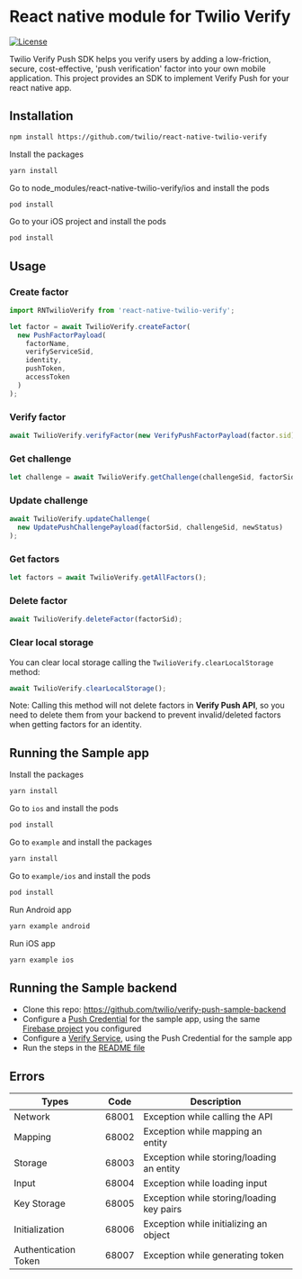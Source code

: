 # React native module for Twilio Verify

[![License](https://img.shields.io/badge/License-Apache%202-blue.svg?logo=law)](https://github.com/twilio/react-native-twilio-verify/blob/main/LICENSE)

Twilio Verify Push SDK helps you verify users by adding a low-friction, secure, cost-effective, 'push verification' factor into your own mobile application. This project provides an SDK to implement Verify Push for your react native app.

## Installation

```sh
npm install https://github.com/twilio/react-native-twilio-verify
```

Install the packages

```sh
yarn install
```

Go to node_modules/react-native-twilio-verify/ios and install the pods

```sh
pod install
```

Go to your iOS project and install the pods

```sh
pod install
```

## Usage

### Create factor

```js
import RNTwilioVerify from 'react-native-twilio-verify';

let factor = await TwilioVerify.createFactor(
  new PushFactorPayload(
    factorName,
    verifyServiceSid,
    identity,
    pushToken,
    accessToken
  )
);
```

### Verify factor

```js
await TwilioVerify.verifyFactor(new VerifyPushFactorPayload(factor.sid));
```

### Get challenge

```js
let challenge = await TwilioVerify.getChallenge(challengeSid, factorSid);
```

### Update challenge

```js
await TwilioVerify.updateChallenge(
  new UpdatePushChallengePayload(factorSid, challengeSid, newStatus)
);
```

### Get factors

```js
let factors = await TwilioVerify.getAllFactors();
```

### Delete factor

```js
await TwilioVerify.deleteFactor(factorSid);
```

### Clear local storage

You can clear local storage calling the `TwilioVerify.clearLocalStorage` method:

```js
await TwilioVerify.clearLocalStorage();
```

Note: Calling this method will not delete factors in **Verify Push API**, so you need to delete them from your backend to prevent invalid/deleted factors when getting factors for an identity.

## Running the Sample app

Install the packages

```sh
yarn install
```

Go to `ios` and install the pods

```sh
pod install
```

Go to `example` and install the packages

```sh
yarn install
```

Go to `example/ios` and install the pods

```sh
pod install
```

Run Android app

```sh
yarn example android
```

Run iOS app

```sh
yarn example ios
```

## Running the Sample backend

- Clone this repo: https://github.com/twilio/verify-push-sample-backend
- Configure a [Push Credential](https://www.twilio.com/docs/verify/quickstarts/push-android#create-a-push-credential) for the sample app, using the same [Firebase project](#FirebaseConfiguration) you configured
- Configure a [Verify Service](https://www.twilio.com/docs/verify/quickstarts/push-android#create-a-verify-service-and-add-the-push-credential), using the Push Credential for the sample app
- Run the steps in the [README file](https://github.com/twilio/verify-push-sample-backend/blob/master/README.md)

## Errors

| Types                | Code  | Description                               |
| -------------------- | ----- | ----------------------------------------- |
| Network              | 68001 | Exception while calling the API           |
| Mapping              | 68002 | Exception while mapping an entity         |
| Storage              | 68003 | Exception while storing/loading an entity |
| Input                | 68004 | Exception while loading input             |
| Key Storage          | 68005 | Exception while storing/loading key pairs |
| Initialization       | 68006 | Exception while initializing an object    |
| Authentication Token | 68007 | Exception while generating token          |
